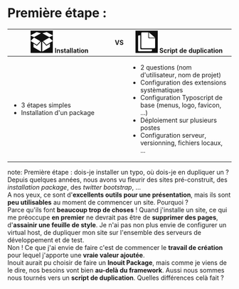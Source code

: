 <!-- .slide: data-breadcrumb="Installation VS Duplication" -->
# Première étape :

<table class="reveal">
	<thead>
		<tr>
			<th width="48%"><img src="img/ico_install.png" width="50" alt=""/> Installation</th>
			<th width="4%" class="vs">VS</th>
			<th width="48%"><img src="img/ico_clone.png" width="50" alt=""/> Script de duplication</th>
		</tr>
	</thead>
	<tbody>
		<tr>
			<td><ul class="fragment fade-in">
				<li>3 étapes simples</li>
				<li>Installation d'un package</li>
	</ul></td>
			<td>
			<td><ul class="fragment fade-in">
				<li>2 questions (nom d'utilisateur, nom de projet)</li>
				<li>Configuration des extensions systèmatiques</li>
				<li>Configuration Typoscript de base (menus, logo, favicon, ...)</li>
				<li>Déploiement sur plusieurs postes</li>
				<li>Configuration serveur, versionning, fichiers locaux, ...</li>
			</ul></td>
		</tr>
	</tbody>
</table> 

note:
Première étape : dois-je installer un typo, où dois-je en dupliquer un ?<br />
Depuis quelques années, nous avons vu fleurir des sites pré-construit, des *installation package*, des *twitter bootstrap*, ... <br />
A nos yeux, ce sont d'**excellents outils pour une présentation**, mais ils sont **peu utilisables** au moment de commencer un site. Pourquoi ? <br /> 
Parce qu'ils font **beaucoup trop de choses** ! Quand j'installe un site, ce qui me préoccupe **en premier** ne devrait pas être de **supprimer des pages**, d'**assainir une feuille de style**. Je n'ai pas non plus envie de configurer un virtual host, de dupliquer mon site sur l'ensemble des serveurs de développement et de test.<br />
Non ! Ce que j'ai envie de faire c'est de commencer le **travail de création** pour lequel j'apporte une **vraie valeur ajoutée**.<br />
Inouit aurait pu choisir de faire un **Inouit Package**, mais comme je viens de le dire, nos besoins vont bien **au-delà du framework**. Aussi nous  sommes nous tournés vers un **script de duplication**. Quelles différences celà fait ?